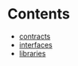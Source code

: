 

# Contents
- [contracts](/src/contracts)
- [interfaces](/src/interfaces)
- [libraries](/src/libraries)
